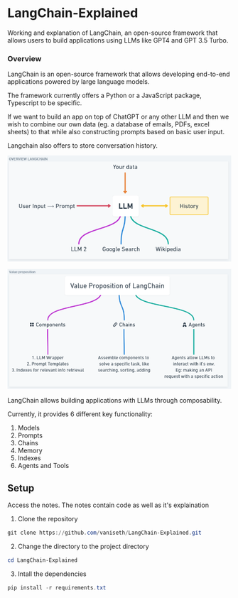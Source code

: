 # LangChain-Explained

Working and explanation of LangChain, an open-source framework that allows users to build applications using LLMs like GPT4 and GPT 3.5 Turbo.

### Overview

LangChain is an open-source framework that allows developing end-to-end applications powered by large language models.

The framework currently offers a Python or a JavaScript package, Typescript to be specific.

If we want to build an app on top of ChatGPT or any other LLM and then we wish to combine our own data (eg. a database of emails, PDFs, excel sheets) to that while also constructing prompts based on basic user input.

Langchain also offers to store conversation history.

![1691424781413](image/README/1691424781413.png)

![1691424789980](image/README/1691424789980.png)

LangChain allows building applications with LLMs through composability.

Currently, it provides 6 different key functionality:

1. Models
2. Prompts
3. Chains
4. Memory
5. Indexes
6. Agents and Tools

## Setup

Access the notes. The notes contain code as well as it's explaination

1. Clone the repository

```powershell
git clone https://github.com/vaniseth/LangChain-Explained.git
```

2. Change the directory to the project directory

```powershell
cd LangChain-Explained
```

3. Intall the dependencies

```powershell
pip install -r requirements.txt 
```
